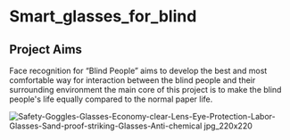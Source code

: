 # Smart_glasses_for_blind

##  Project Aims

Face recognition for “Blind People” aims to develop the best and most comfortable way for interaction between the blind people and their surrounding environment the main core of this project is to make the blind people's life equally compared to the normal paper life.



![Safety-Goggles-Glasses-Economy-clear-Lens-Eye-Protection-Labor-Glasses-Sand-proof-striking-Glasses-Anti-chemical jpg_220x220](https://user-images.githubusercontent.com/37952915/59863466-0d06e580-9385-11e9-9368-8cb92e25b48d.jpg)
